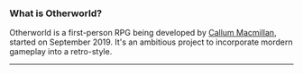 
### What is Otherworld?

Otherworld is a first-person RPG being developed by [Callum Macmillan](https://github.com/cimacmillan), started on September 2019. It's an ambitious project to incorporate mordern gameplay into a retro-style.

----



